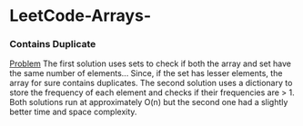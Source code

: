 # LeetCode-Arrays-

### Contains Duplicate
[Problem](https://leetcode.com/problems/contains-duplicate/)
The first solution uses sets to check if both the array and set have the same number of elements...
Since, if the set has lesser elements, the array for sure contains duplicates.
The second solution uses a dictionary to store the frequency of each element and checks if their frequencies are > 1.
Both solutions run at approximately O(n) but the second one had a slightly better time and space complexity.

